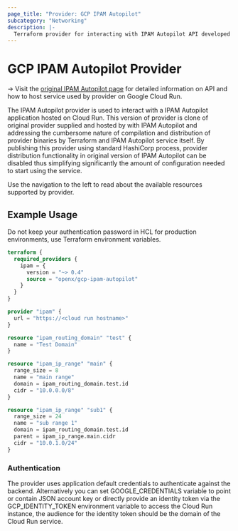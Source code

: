 ```yaml
---
page_title: "Provider: GCP IPAM Autopilot"
subcategory: "Networking"
description: |-
  Terraform provider for interacting with IPAM Autopilot API developed by Google Cloud PSO.
---
```


# GCP IPAM Autopilot Provider

-> Visit the [original IPAM Autopilot page](https://github.com/GoogleCloudPlatform/professional-services/tree/main/tools/ipam-autopilot) for detailed information on API and how to host service used by provider on Google Cloud Run.

The IPAM Autopilot provider is used to interact with a IPAM Autopilot application hosted on Cloud Run. This version of provider is clone of original provider supplied and hosted by with IPAM Autopilot and addressing the cumbersome nature of compilation and distribution of provider binaries by Terraform and IPAM Autopilot service itself.
By publishing this provider using standard HashiCorp process, provider distribution functionality in original version of IPAM Autopilot can be disabled thus simplifying significantly the amount of configuration needed to start using the service.

Use the navigation to the left to read about the available resources supported by provider.

## Example Usage

Do not keep your authentication password in HCL for production environments, use Terraform environment variables.

```terraform
terraform {
  required_providers {
    ipam = {
      version = "~> 0.4"
      source = "openx/gcp-ipam-autopilot"
    }
  }
}

provider "ipam" {
  url = "https://<cloud run hostname>"
}

resource "ipam_routing_domain" "test" {
  name = "Test Domain"
}

resource "ipam_ip_range" "main" {
  range_size = 8
  name = "main range"
  domain = ipam_routing_domain.test.id
  cidr = "10.0.0.0/8"
}

resource "ipam_ip_range" "sub1" {
  range_size = 24
  name = "sub range 1"
  domain = ipam_routing_domain.test.id
  parent = ipam_ip_range.main.cidr
  cidr = "10.0.1.0/24"
}

```

### Authentication

The provider uses application default credentials to authenticate against the backend. Alternatively you can set GOOGLE_CREDENTIALS variable to point or contain JSON account key or directly provide an identity token via the GCP_IDENTITY_TOKEN environment variable to access the Cloud Run instance, the audience for the identity token should be the domain of the Cloud Run service.

